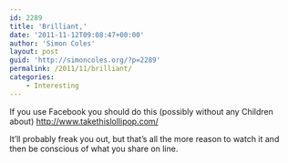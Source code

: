 ```yaml
---
id: 2289
title: 'Brilliant,'
date: '2011-11-12T09:08:47+00:00'
author: 'Simon Coles'
layout: post
guid: 'http://simoncoles.org/?p=2289'
permalink: /2011/11/brilliant/
categories:
    - Interesting
---
```


If you use Facebook you should do this (possibly without any Children about) <http://www.takethislollipop.com/>

It’ll probably freak you out, but that’s all the more reason to watch it and then be conscious of what you share on line.